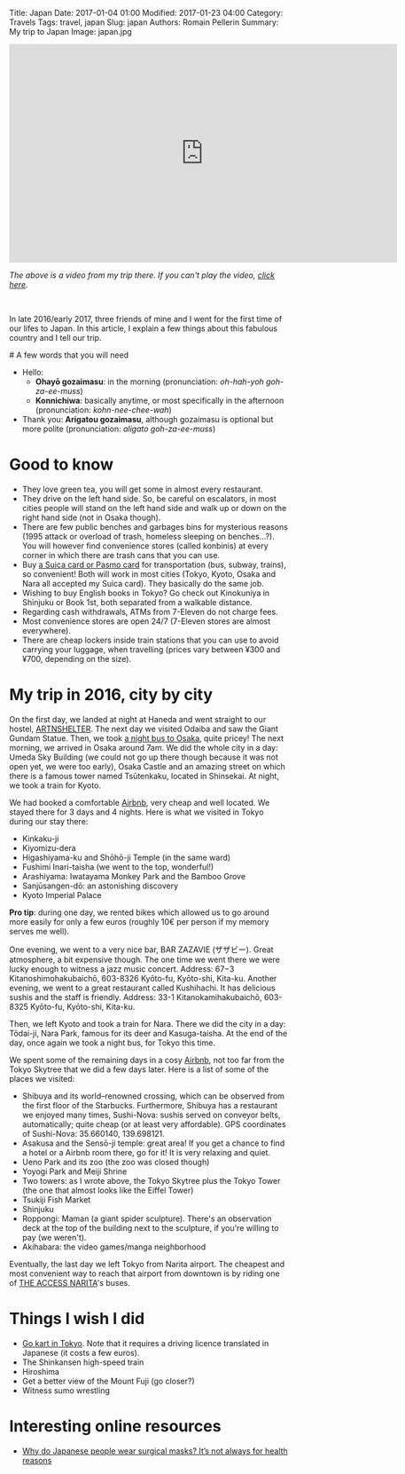 Title: Japan
Date: 2017-01-04 01:00
Modified: 2017-01-23 04:00
Category: Travels
Tags: travel, japan
Slug: japan
Authors: Romain Pellerin
Summary: My trip to Japan
Image: japan.jpg

<iframe width="700" height="394" src="https://www.youtube-nocookie.com/embed/PxHEtFqoWr0?rel=0" frameborder="0" allowfullscreen></iframe>

*The above is a video from my trip there. If you can't play the video, <a href="https://www.youtube.com/watch?v=PxHEtFqoWr0" target="_blank">click here</a>.*

<br />

In late 2016/early 2017, three friends of mine and I went for the first time of our lifes to Japan. In this article, I explain a few things about this fabulous country and I tell our trip.

# A few words that you will need

- Hello:
    - **Ohayō gozaimasu**: in the morning (pronunciation: *oh-hah-yoh goh-za-ee-muss*)
    - **Konnichiwa**: basically anytime, or most specifically in the afternoon (pronunciation: *kohn-nee-chee-wah*)
- Thank you: **Arigatou gozaimasu**, although gozaimasu is optional but more polite (pronunciation: *aligato goh-za-ee-muss*)

# Good to know

- They love green tea, you will get some in almost every restaurant.
- They drive on the left hand side. So, be careful on escalators, in most cities people will stand on the left hand side and walk up or down on the right hand side (not in Osaka though).
- There are few public benches and garbages bins for mysterious reasons (1995 attack or overload of trash, homeless sleeping on benches...?). You will however find convenience stores (called konbinis) at every corner in which there are trash cans that you can use.
- Buy [a Suica card or Pasmo card](http://www.japan-guide.com/e/e2359_003.html) for transportation (bus, subway, trains), so convenient! Both will work in most cities (Tokyo, Kyoto, Osaka and Nara all accepted my Suica card). They basically do the same job.
- Wishing to buy English books in Tokyo? Go check out Kinokuniya in Shinjuku or Book 1st, both separated from a walkable distance.
- Regarding cash withdrawals, ATMs from 7-Eleven do not charge fees.
- Most convenience stores are open 24/7 (7-Eleven stores are almost everywhere).
- There are cheap lockers inside train stations that you can use to avoid carrying your luggage, when travelling (prices vary between ¥300 and ¥700, depending on the size).

# My trip in 2016, city by city

On the first day, we landed at night at Haneda and went straight to our hostel, [ARTNSHELTER](http://www.hostelworld.com/hosteldetails.php/ARTnSHELTER/Tokyo/101399). The next day we visited Odaiba and saw the Giant Gundam Statue. Then, we took [a night bus to Osaka](http://www.jnto.go.jp/eng/arrange/travel/practical/pdf/highwaybus_tokyo_kyoto_nara_osaka.pdf), quite pricey! The next morning, we arrived in Osaka around 7am. We did the whole city in a day: Umeda Sky Building (we could not go up there though because it was not open yet, we were too early), Osaka Castle and an amazing street on which there is a famous tower named Tsūtenkaku, located in Shinsekai. At night, we took a train for Kyoto.

We had booked a comfortable [Airbnb](https://www.airbnb.com/rooms/9868312), very cheap and well located. We stayed there for 3 days and 4 nights. Here is what we visited in Tokyo during our stay there:

- Kinkaku-ji
- Kiyomizu-dera
- Higashiyama-ku and Shōhō-ji Temple (in the same ward)
- Fushimi Inari-taisha (we went to the top, wonderful!)
- Arashiyama: Iwatayama Monkey Park and the Bamboo Grove
- Sanjūsangen-dō: an astonishing discovery
- Kyoto Imperial Palace

**Pro tip**: during one day, we rented bikes which allowed us to go around more easily for only a few euros (roughly 10€ per person if my memory serves me well).

One evening, we went to a very nice bar, BAR ZAZAVIE (ザザビー). Great atmosphere, a bit expensive though. The one time we went there we were lucky enough to witness a jazz music concert. Address: 67−3 Kitanoshimohakubaichō, 603-8326 Kyōto-fu, Kyōto-shi, Kita-ku. Another evening, we went to a great restaurant called Kushihachi. It has delicious sushis and the staff is friendly. Address: 33-1 Kitanokamihakubaichō, 603-8325 Kyōto-fu, Kyōto-shi, Kita-ku.

Then, we left Kyoto and took a train for Nara. There we did the city in a day: Tōdai-ji, Nara Park, famous for its deer and Kasuga-taisha. At the end of the day, once again we took a night bus, for Tokyo this time.

We spent some of the remaining days in a cosy [Airbnb](https://www.airbnb.fr/rooms/16377379), not too far from the Tokyo Skytree that we did a few days later. Here is a list of some of the places we visited:

- Shibuya and its world–renowned crossing, which can be observed from the first floor of the Starbucks. Furthermore, Shibuya has a restaurant we enjoyed many times, Sushi-Nova: sushis served on conveyor belts, automatically; quite cheap (or at least very affordable). GPS coordinates of Sushi-Nova: 35.660140, 139.698121.
- Asakusa and the Sensō-ji temple: great area! If you get a chance to find a hotel or a Airbnb room there, go for it! It is very relaxing and quiet.
- Ueno Park and its zoo (the zoo was closed though)
- Yoyogi Park and Meiji Shrine
- Two towers: as I wrote above, the Tokyo Skytree plus the Tokyo Tower (the one that almost looks like the Eiffel Tower)
- Tsukiji Fish Market
- Shinjuku
- Roppongi: Maman (a giant spider sculpture). There's an observation deck at the top of the building next to the sculpture, if you're willing to pay (we weren't).
- Akihabara: the video games/manga neighborhood

Eventually, the last day we left Tokyo from Narita airport. The cheapest and most convenient way to reach that airport from downtown is by riding one of [THE ACCESS NARITA](http://accessnarita.jp/en/home/)'s buses.

# Things I wish I did

- [Go kart in Tokyo](http://maricar.com/). Note that it requires a driving licence translated in Japanese (it costs a few euros).
- The Shinkansen high-speed train
- Hiroshima
- Get a better view of the Mount Fuji (go closer?)
- Witness sumo wrestling

# Interesting online resources

- [Why do Japanese people wear surgical masks? It’s not always for health reasons](https://japantoday.com/category/features/lifestyle/why-do-japanese-people-wear-surgical-masks-its-not-always-for-health-reasons)

